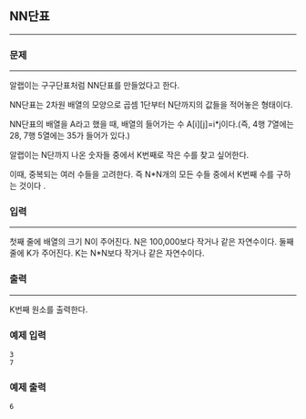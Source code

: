 ## NN단표
***
### 문제
***
알랩이는 구구단표처럼 NN단표를 만들었다고 한다.

NN단표는 2차원 배열의 모양으로 곱셈 1단부터 N단까지의 값들을 적어놓은 형태이다.

NN단표의 배열을 A라고 했을 때, 배열의 들어가는 수 A[i][j]=i*j이다.(즉, 4행 7열에는 28, 7행 5열에는 35가 들어가 있다.)

알랩이는 N단까지 나온 숫자들 중에서 K번째로 작은 수를 찾고 싶어한다.

이때, 중복되는 여러 수들을 고려한다. 즉 N*N개의 모든 수들 중에서 K번째 수를 구하는 것이다
.
### 입력
***
첫째 줄에 배열의 크기 N이 주어진다. N은 100,000보다 작거나 같은 자연수이다. 둘째 줄에 K가 주어진다. K는 N*N보다 작거나 같은 자연수이다.  


### 출력
***
K번째 원소를 출력한다.

### 예제 입력
```
3
7
```
### 예제 출력
```
6
```
